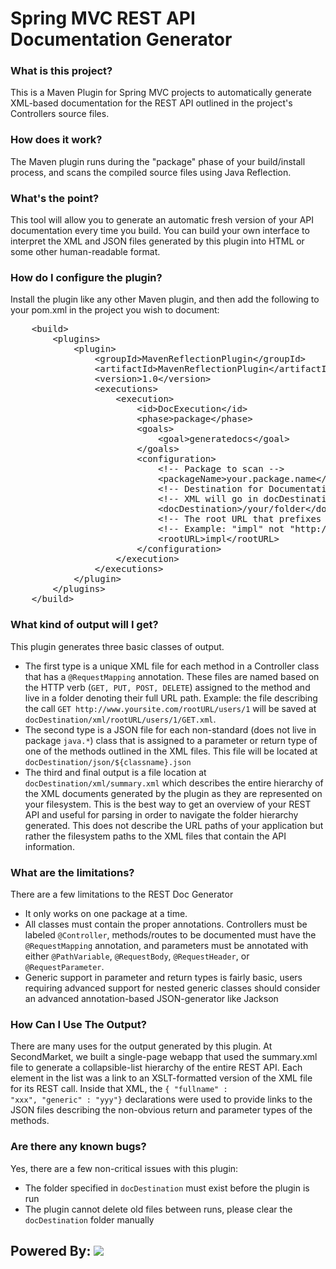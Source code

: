 # Spring MVC REST API Documentation Generator

### What is this project?
This is a Maven Plugin for Spring MVC projects to automatically generate XML-based documentation for the REST API outlined in the project's Controllers source files.

### How does it work?
The Maven plugin runs during the "package" phase of your build/install process, and scans the compiled source files using Java Reflection.

### What's the point?
This tool will allow you to generate an automatic fresh version of your API documentation every time you build.  You can build your own interface to interpret the XML and JSON files generated by this plugin into HTML or some other human-readable format.

### How do I configure the plugin?
Install the plugin like any other Maven plugin, and then add the following to your pom.xml in the project you wish to document:
<pre>
	&lt;build&gt;
	    &lt;plugins&gt;
	        &lt;plugin&gt;
	            &lt;groupId&gt;MavenReflectionPlugin&lt;/groupId&gt;
	            &lt;artifactId&gt;MavenReflectionPlugin&lt;/artifactId&gt;
	            &lt;version&gt;1.0&lt;/version&gt;
	            &lt;executions&gt;
	                &lt;execution&gt;
	                    &lt;id&gt;DocExecution&lt;/id&gt;
	                    &lt;phase&gt;package&lt;/phase&gt;
	                    &lt;goals&gt;
	                        &lt;goal&gt;generatedocs&lt;/goal&gt;
	                    &lt;/goals&gt;
	                    &lt;configuration&gt;
	                        &lt;!-- Package to scan --&gt;
	                        &lt;packageName&gt;your.package.name&lt;/packageName&gt;
	                        &lt;!-- Destination for Documentation --&gt;
	                        &lt;!-- XML will go in docDestination/xml, JSON will go in docDestination/json --&gt;
	                        &lt;docDestination&gt;/your/folder&lt;/docDestination&gt;
	                        &lt;!-- The root URL that prefixes your annotations, just the path and NOT the domain --&gt;
	                        &lt;!-- Example: "impl" not "http://www.secondmarket.com/impl" --&gt;
	                        &lt;rootURL&gt;impl&lt;/rootURL&gt;
	                    &lt;/configuration&gt;
	                &lt;/execution&gt;
	            &lt;/executions&gt;
	        &lt;/plugin&gt;
	    &lt;/plugins&gt;
	&lt;/build&gt;
</pre>

### What kind of output will I get?
This plugin generates three basic classes of output.  
<ul>
	<li>The first type is a unique XML file for each method in a Controller class that has a <code>@RequestMapping</code> annotation.   These files are named based on the HTTP verb (<code>GET, PUT, POST, DELETE</code>) assigned to the method and live in a folder denoting their full URL path.  Example: the file describing the call <code>GET http://www.yoursite.com/rootURL/users/1</code> will be saved at <code>docDestination/xml/rootURL/users/1/GET.xml</code>.</li>
	<li>The second type is a JSON file for each non-standard (does not live in package <code>java.*</code>) class that is assigned to a parameter or return type of one of the methods outlined in the XML files.  This file will be located at <code>docDestination/json/${classname}.json</code></li>
	<li>The third and final output is a file location at <code>docDestination/xml/summary.xml</code> which describes the entire hierarchy of the XML documents generated by the plugin as they are represented on your filesystem.  This is the best way to get an overview of your REST API and useful for parsing in order to navigate the folder hierarchy generated.  This does not describe the URL paths of your application but rather the filesystem paths to the XML files that contain the API information.</li>
</ul>

### What are the limitations?
There are a few limitations to the REST Doc Generator
<ul>
	<li>It only works on one package at a time.</li>
	<li>All classes must contain the proper annotations.  Controllers must be labeled <code>@Controller</code>, methods/routes to be documented must have the <code>@RequestMapping</code> annotation, and parameters must be annotated with either <code>@PathVariable</code>, <code>@RequestBody</code>, <code>@RequestHeader</code>, or <code>@RequestParameter</code>.
	<li>Generic support in parameter and return types is fairly basic, users requiring advanced support for nested generic classes should consider an advanced annotation-based JSON-generator like Jackson</li>

</ul>

### How Can I Use The Output?
There are many uses for the output generated by this plugin.  At SecondMarket, we built a single-page webapp that used the summary.xml file to generate a collapsible-list hierarchy of the entire REST API.  Each element in the list was a link to an XSLT-formatted version of the XML file for its REST call.  Inside that XML, the <code>{ "fullname" : "xxx", "generic" : "yyy"}</code> declarations were used to provide links to the JSON files describing the non-obvious return and parameter types of the methods.

### Are there any known bugs?
Yes, there are a few non-critical issues with this plugin:
<ul>
	<li>The folder specified in <code>docDestination</code> must exist before the plugin is run</li>
	<li>The plugin cannot delete old files between runs, please clear the <code>docDestination</code> folder manually</li>
</ul>

## Powered By: <img src="https://www.secondmarket.com/static/hg/images/sm-logo-big.png"/>